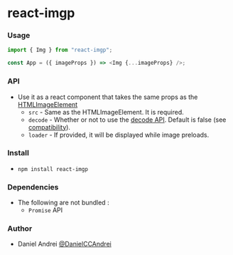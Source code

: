 # react-imgp

### Usage

```js
import { Img } from "react-imgp";

const App = ({ imageProps }) => <Img {...imageProps} />;
```

### API

- Use it as a react component that takes the same props as the [HTMLImageElement](https://developer.mozilla.org/en-US/docs/Web/API/HTMLImageElement)
  - `src` - Same as the HTMLImageElement. It is required.
  - `decode` - Whether or not to use the [decode API](https://developer.mozilla.org/en-US/docs/Web/API/HTMLImageElement/decode). Default is false (see [compatibility](https://developer.mozilla.org/en-US/docs/Web/API/HTMLImageElement/decode#Browser_compatibility)).
  - `loader` - If provided, it will be displayed while image preloads.

### Install

- `npm install react-imgp`

### Dependencies

- The following are not bundled :
  - `Promise` API

### Author

- Daniel Andrei [@DanielCCAndrei](https://twitter.com/DanielCCAndrei)

